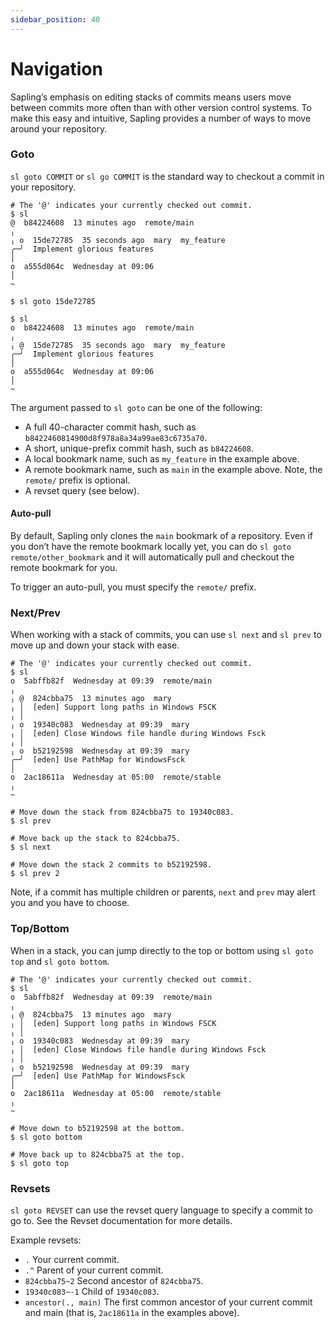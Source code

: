```yaml
---
sidebar_position: 40
---
```

# Navigation

Sapling’s emphasis on editing stacks of commits means users move between commits more often than with other version control systems. To make this easy and intuitive, Sapling provides a number of ways to move around your repository.

### Goto

`sl goto COMMIT` or `sl go COMMIT` is the standard way to checkout a commit in your repository.

```sl-shell-example
# The '@' indicates your currently checked out commit.
$ sl
@  b84224608  13 minutes ago  remote/main
╷
╷ o  15de72785  35 seconds ago  mary  my_feature
╭─╯  Implement glorious features
│
o  a555d064c  Wednesday at 09:06
│
~

$ sl goto 15de72785

$ sl
o  b84224608  13 minutes ago  remote/main
╷
╷ @  15de72785  35 seconds ago  mary  my_feature
╭─╯  Implement glorious features
│
o  a555d064c  Wednesday at 09:06
│
~
```

The argument passed to `sl goto` can be one of the following:

* A full 40-character commit hash, such as `b8422460814900d8f978a8a34a99ae83c6735a70`.
* A short, unique-prefix commit hash, such as `b84224608`.
* A local bookmark name, such as `my_feature` in the example above.
* A remote bookmark name, such as `main` in the example above. Note, the `remote/` prefix is optional.
* A revset query (see below).

#### Auto-pull

By default, Sapling only clones the `main` bookmark of a repository.  Even if you don’t have the remote bookmark locally yet, you can do `sl goto remote/other_bookmark` and it will automatically pull and checkout the remote bookmark for you.

To trigger an auto-pull, you must specify the `remote/` prefix.

### Next/Prev

When working with a stack of commits, you can use `sl next` and `sl prev` to move up and down your stack with ease.

```sl-shell-example
# The '@' indicates your currently checked out commit.
$ sl
o  5abffb82f  Wednesday at 09:39  remote/main
╷
╷ @  824cbba75  13 minutes ago  mary
╷ │  [eden] Support long paths in Windows FSCK
╷ │
╷ o  19340c083  Wednesday at 09:39  mary
╷ │  [eden] Close Windows file handle during Windows Fsck
╷ │
╷ o  b52192598  Wednesday at 09:39  mary
╭─╯  [eden] Use PathMap for WindowsFsck
│
o  2ac18611a  Wednesday at 05:00  remote/stable
╷
~

# Move down the stack from 824cbba75 to 19340c083.
$ sl prev

# Move back up the stack to 824cbba75.
$ sl next

# Move down the stack 2 commits to b52192598.
$ sl prev 2
```

Note, if a commit has multiple children or parents, `next` and `prev` may alert you and you have to choose.

### Top/Bottom

When in a stack, you can jump directly to the top or bottom using `sl goto top` and `sl goto bottom`.

```sl-shell-example
# The '@' indicates your currently checked out commit.
$ sl
o  5abffb82f  Wednesday at 09:39  remote/main
╷
╷ @  824cbba75  13 minutes ago  mary
╷ │  [eden] Support long paths in Windows FSCK
╷ │
╷ o  19340c083  Wednesday at 09:39  mary
╷ │  [eden] Close Windows file handle during Windows Fsck
╷ │
╷ o  b52192598  Wednesday at 09:39  mary
╭─╯  [eden] Use PathMap for WindowsFsck
│
o  2ac18611a  Wednesday at 05:00  remote/stable
╷
~

# Move down to b52192598 at the bottom.
$ sl goto bottom

# Move back up to 824cbba75 at the top.
$ sl goto top
```

### Revsets

`sl goto REVSET` can use the revset query language to specify a commit to go to. See the Revset documentation for more details.

Example revsets:

* `.`  Your current commit.
* `.^` Parent of your current commit.
* `824cbba75~2` Second ancestor of `824cbba75`.
* `19340c083~-1` Child of `19340c083`.
* `ancestor(., main)` The first common ancestor of your current commit and main (that is, `2ac18611a` in the examples above).
